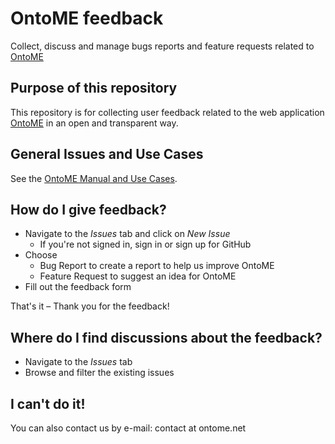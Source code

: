 # OntoME feedback
Collect, discuss and manage bugs reports and feature requests related to [OntoME](https://ontome.net)

## Purpose of this repository

This repository is for collecting user feedback related to the web application [OntoME](https://ontome.net) in an open and transparent way.

## General Issues and Use Cases

See the [OntoME Manual and Use Cases](https://github.com/Semantic-Data-for-Humanities/OntoME/wiki).

## How do I give feedback?

- Navigate to the _Issues_ tab and click on _New Issue_
  - If you're not signed in, sign in or sign up for GitHub
- Choose
  - Bug Report to create a report to help us improve OntoME
  - Feature Request to suggest an idea for OntoME
- Fill out the feedback form

That's it – Thank you for the feedback!

## Where do I find discussions about the feedback?

- Navigate to the _Issues_ tab
- Browse and filter the existing issues

## I can't do it!

You can also contact us by e-mail: contact at ontome.net
